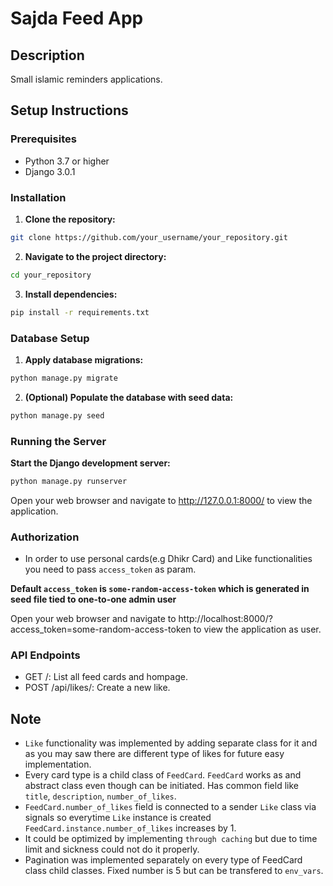 # Sajda Feed App

## Description
Small islamic reminders applications.

## Setup Instructions

### Prerequisites
- Python 3.7 or higher
- Django 3.0.1

### Installation

1. **Clone the repository:**
```bash
git clone https://github.com/your_username/your_repository.git
```
2. **Navigate to the project directory:**
```bash
cd your_repository
```

3. **Install dependencies:**
```bash
pip install -r requirements.txt
```
### Database Setup

1. **Apply database migrations:**
```bash
python manage.py migrate
```
2. **(Optional) Populate the database with seed data:**
```bash
python manage.py seed
```

### Running the Server

**Start the Django development server:**
```bash
python manage.py runserver
```

Open your web browser and navigate to http://127.0.0.1:8000/ to view the application.

### Authorization

- In order to use personal cards(e.g Dhikr Card) and Like functionalities you need to pass `access_token` as param.

**Default `access_token` is `some-random-access-token` which is generated in seed file tied to one-to-one admin user**

Open your web browser and navigate to http://localhost:8000/?access_token=some-random-access-token to view the application as user.

### API Endpoints

- GET /: List all feed cards and hompage.
- POST /api/likes/: Create a new like.

## Note
- `Like` functionality was implemented by adding separate class for it and as you may saw there are different type of likes for future easy implementation.
- Every card type is a child class of `FeedCard`. `FeedCard` works as and abstract class even though can be initiated. Has common field like `title`, `description`, `number_of_likes`.
- `FeedCard.number_of_likes` field is connected to a sender `Like` class via signals so everytime `Like` instance is created `FeedCard.instance.number_of_likes` increases by 1.
- It could  be optimized by implementing `through caching` but due to time limit and sickness could not do it properly.
- Pagination was implemented separately on every type of FeedCard class child classes. Fixed number is 5 but can be transfered to `env_vars`.
